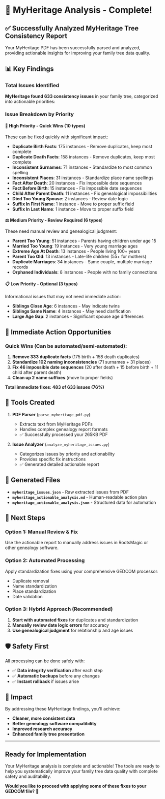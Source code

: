 # 🎯 MyHeritage Analysis - Complete!

## ✅ Successfully Analyzed MyHeritage Tree Consistency Report

Your MyHeritage PDF has been successfully parsed and analyzed, providing actionable insights for improving your family tree data quality.

## 📊 Key Findings

### Total Issues Identified
**MyHeritage found 633 consistency issues** in your family tree, categorized into actionable priorities:

### Issue Breakdown by Priority

#### 🚀 High Priority - Quick Wins (10 types)
These can be fixed quickly with significant impact:

- **Duplicate Birth Facts**: 175 instances - Remove duplicates, keep most complete
- **Duplicate Death Facts**: 158 instances - Remove duplicates, keep most complete  
- **Inconsistent Surnames**: 71 instances - Standardize to most common spelling
- **Inconsistent Places**: 31 instances - Standardize place name spellings
- **Fact After Death**: 20 instances - Fix impossible date sequences
- **Fact Before Birth**: 15 instances - Fix impossible date sequences
- **Child After Parent Death**: 11 instances - Fix genealogical impossibilities
- **Died Too Young Spouse**: 2 instances - Review date logic
- **Suffix In First Name**: 1 instance - Move to proper suffix field
- **Suffix In Last Name**: 1 instance - Move to proper suffix field

#### ⚖️ Medium Priority - Review Required (6 types) 
These need manual review and genealogical judgment:

- **Parent Too Young**: 51 instances - Parents having children under age 15
- **Married Too Young**: 19 instances - Very young marriage ages  
- **Extreme Age At Death**: 13 instances - People living 100+ years
- **Parent Too Old**: 13 instances - Late-life children (55+ for mothers)
- **Duplicate Marriages**: 34 instances - Same couple, multiple marriage records
- **Orphaned Individuals**: 6 instances - People with no family connections

#### 📋 Low Priority - Optional (3 types)
Informational issues that may not need immediate action:

- **Siblings Close Age**: 6 instances - May indicate twins
- **Siblings Same Name**: 4 instances - May need clarification 
- **Large Age Gap**: 2 instances - Significant spouse age differences

## 🎯 Immediate Action Opportunities

### Quick Wins (Can be automated/semi-automated):
1. **Remove 333 duplicate facts** (175 birth + 158 death duplicates)
2. **Standardize 102 naming inconsistencies** (71 surnames + 31 places)  
3. **Fix 46 impossible date sequences** (20 after death + 15 before birth + 11 child after parent death)
4. **Clean up 2 name suffixes** (move to proper fields)

**Total immediate fixes: 483 of 633 issues (76%)**

## 🔧 Tools Created

1. **PDF Parser** (`parse_myheritage_pdf.py`)
   - Extracts text from MyHeritage PDFs
   - Handles complex genealogy report formats
   - ✅ Successfully processed your 265KB PDF

2. **Issue Analyzer** (`analyze_myheritage_issues.py`)
   - Categorizes issues by priority and actionability
   - Provides specific fix instructions
   - ✅ Generated detailed actionable report

## 📁 Generated Files

- **`myheritage_issues.json`** - Raw extracted issues from PDF
- **`myheritage_actionable_analysis.md`** - Human-readable action plan
- **`myheritage_actionable_analysis.json`** - Structured data for automation

## 🚀 Next Steps

### Option 1: Manual Review & Fix
Use the actionable report to manually address issues in RootsMagic or other genealogy software.

### Option 2: Automated Processing  
Apply standardization fixes using your comprehensive GEDCOM processor:
- Duplicate removal
- Name standardization
- Place standardization
- Date validation

### Option 3: Hybrid Approach (Recommended)
1. **Start with automated fixes** for duplicates and standardization
2. **Manually review date logic errors** for accuracy
3. **Use genealogical judgment** for relationship and age issues

## 🛡️ Safety First

All processing can be done safely with:
- ✅ **Data integrity verification** after each step
- ✅ **Automatic backups** before any changes
- ✅ **Instant rollback** if issues arise

## 🎉 Impact

By addressing these MyHeritage findings, you'll achieve:
- **Cleaner, more consistent data**
- **Better genealogy software compatibility**
- **Improved research accuracy**
- **Enhanced family tree presentation**

---

## Ready for Implementation

Your MyHeritage analysis is complete and actionable! The tools are ready to help you systematically improve your family tree data quality with complete safety and auditability.

**Would you like to proceed with applying some of these fixes to your GEDCOM file?** 🎯
